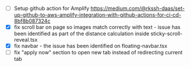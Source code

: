 - [ ] Setup github action for Amplify 
https://medium.com/@rkssh-daas/set-up-github-to-aws-amplify-integration-with-github-actions-for-ci-cd-8bf8b087324c
- [x] fix scroll bar on page so images match correctly with text - issue has been identified as part of the distance calculation inside sticky-scroll-reveal.tsx
- [x] fix navbar - the issue has been identified on floating-navbar.tsx
- [ ] fix "apply now" section to open new tab instead of redirecting current tab
